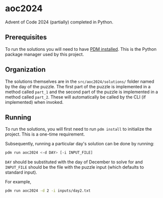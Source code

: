 # aoc2024

Advent of Code 2024 (partially) completed in Python.

## Prerequisites

To run the solutions you will need to have [PDM installed][pdm-install]. This is
the Python package manager used by this project.

[pdm-install]: https://pdm-project.org/en/latest/#installation

## Organization

The solutions themselves are in the `src/aoc2024/solutions/` folder named
by the day of the puzzle. The first part of the puzzle is implemented in a
method called `part_1` and the second part of the puzzle is implemented in
a method called `part_2`. These will automatically be called by the CLI (if
implemented) when invoked.

## Running

To run the solutions, you will first need to run `pdm install` to initialize the
project. This is a one-time requirement.

Subsequently, running a particular day's solution can be done by running:

```bash
pdm run aoc2024 <-d DAY> [-i INPUT_FILE]
```

`DAY` should be substituted with the day of December to solve for and `INPUT_FILE`
should be the file with the puzzle input (which defaults to standard input).

For example,

```bash
pdm run aoc2024 -d 2 -i inputs/day2.txt
```
